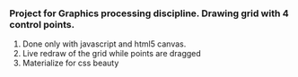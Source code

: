 ### Project for Graphics processing discipline. Drawing grid with 4 control points.

1. Done only with javascript and html5 canvas.
1. Live redraw of the grid while points are dragged
1. Materialize for css beauty